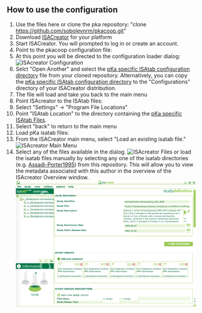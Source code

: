 

## How to use the configuration 
1.  Use the files here or clone the pka repository:  "clone
https://github.com/sobolevnrm/pkacoop.git"
2.  Download [ISACreator](http://www.isa-tools.org/software-suite/) for
your platform
2.  Start ISACreator.  You will prompted to log in or create an account.
3.  Point to the pkacoop configuration file:
   1.  At this point you will be directed to the configuration loader
dialog: ![ISAcreator
Configuration](https://github.com/sobolevnrm/pkacoop/blob/master/screenshots/ISAcreatorConfiguration.png
"ISA config")
   2.  Selct "Open Another" and select the [pKa specific ISAtab
configuration directory](isaconfigPChem) file from your cloned
repository.  Alternatively, you can copy the [pKa specific ISAtab
configuration directory](isaconfigPChem) to the "Configurations"
directory of your ISACreator distribution.
   3.  The file will load and take you back to the main menu
4.  Point ISAcreator to the ISAtab files:
   1. Select "Settings" -> "Program File Locations"
   2. Point "ISAtab Location" to the directory containing the [pKa
specific ISAtab Files](isa-tab-data).
   3. Select "back" to return to the main menu
5.  Load pKa isatab files:
  1.  From the ISACreator main menu, select "Load an existing isatab
file." ![ISAcreator Main Menu](screenshots/ISAcreatorMain.png "Main
menu")
  2.  Select any of the files available in the dialog. ![ISAcreator
Files](screenshots/ISAcreatorFiles.png "ISA Files") or load the isatab
files manually by selecting any one of the isatab directories (e.g.
[Assadi-Porter1995](isa-tab-data/Assadi-Porter1995)) from this
repository.  This will allow you to view the metadata associated with
this author in the overview of the ISAcreator Overview window.
![ISAcreator Overview](screenshots/ISAcreatorOverview.png)
